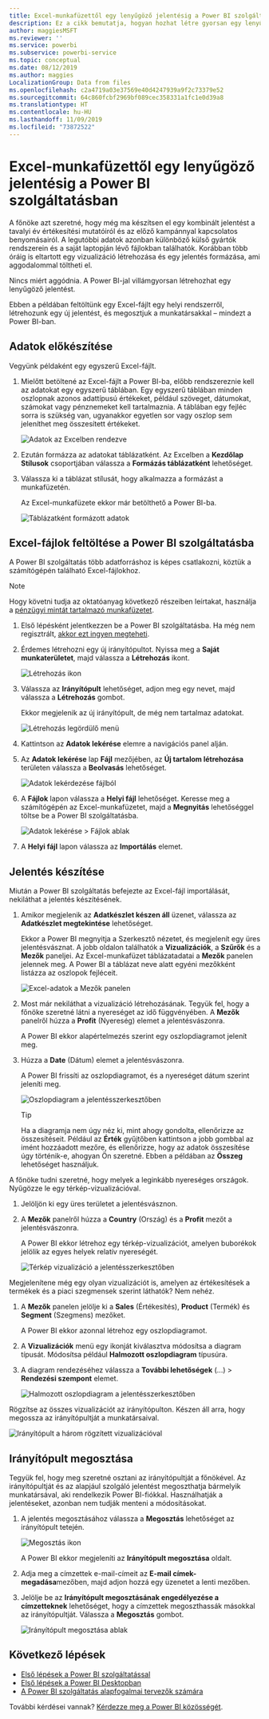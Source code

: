 ```yaml
---
title: Excel-munkafüzettől egy lenyűgöző jelentésig a Power BI szolgáltatásban
description: Ez a cikk bemutatja, hogyan hozhat létre gyorsan egy lenyűgöző jelentést egy Excel-munkafüzetből.
author: maggiesMSFT
ms.reviewer: ''
ms.service: powerbi
ms.subservice: powerbi-service
ms.topic: conceptual
ms.date: 08/12/2019
ms.author: maggies
LocalizationGroup: Data from files
ms.openlocfilehash: c2a4719a03e37569e40d4247939a9f2c73379e52
ms.sourcegitcommit: 64c860fcbf2969bf089cec358331a1fc1e0d39a8
ms.translationtype: HT
ms.contentlocale: hu-HU
ms.lasthandoff: 11/09/2019
ms.locfileid: "73872522"
---
```

# <a name="from-excel-workbook-to-stunning-report-in-the-power-bi-service"></a>Excel-munkafüzettől egy lenyűgöző jelentésig a Power BI szolgáltatásban
A főnöke azt szeretné, hogy még ma készítsen el egy kombinált jelentést a tavalyi év értékesítési mutatóiról és az előző kampánnyal kapcsolatos benyomásairól. A legutóbbi adatok azonban különböző külső gyártók rendszerein és a saját laptopján lévő fájlokban találhatók. Korábban több óráig is eltartott egy vizualizáció létrehozása és egy jelentés formázása, ami aggodalommal töltheti el.

Nincs miért aggódnia. A Power BI-jal villámgyorsan létrehozhat egy lenyűgöző jelentést.

Ebben a példában feltöltünk egy Excel-fájlt egy helyi rendszerről, létrehozunk egy új jelentést, és megosztjuk a munkatársakkal – mindezt a Power BI-ban.

## <a name="prepare-your-data"></a>Adatok előkészítése
Vegyünk példaként egy egyszerű Excel-fájlt. 

1. Mielőtt betöltené az Excel-fájlt a Power BI-ba, előbb rendszereznie kell az adatokat egy egyszerű táblában. Egy egyszerű táblában minden oszlopnak azonos adattípusú értékeket, például szöveget, dátumokat, számokat vagy pénznemeket kell tartalmaznia. A táblában egy fejléc sorra is szükség van, ugyanakkor egyetlen sor vagy oszlop sem jeleníthet meg összesített értékeket.

   ![Adatok az Excelben rendezve](media/service-from-excel-to-stunning-report/pbi_excel_file.png)

2. Ezután formázza az adatokat táblázatként. Az Excelben a **Kezdőlap** **Stílusok** csoportjában válassza a **Formázás táblázatként** lehetőséget. 

3. Válassza ki a táblázat stílusát, hogy alkalmazza a formázást a munkafüzetén. 

   Az Excel-munkafüzete ekkor már betölthető a Power BI-ba.

   ![Táblázatként formázott adatok](media/service-from-excel-to-stunning-report/pbi_excel_table.png)

## <a name="upload-your-excel-file-to-the-power-bi-service"></a>Excel-fájlok feltöltése a Power BI szolgáltatásba
A Power BI szolgáltatás több adatforráshoz is képes csatlakozni, köztük a számítógépén található Excel-fájlokhoz. 

 > [!NOTE] 
 > Hogy követni tudja az oktatóanyag következő részeiben leírtakat, használja a [pénzügyi mintát tartalmazó munkafüzetet](sample-financial-download.md).

1. Első lépésként jelentkezzen be a Power BI szolgáltatásba. Ha még nem regisztrált, [akkor ezt ingyen megteheti](https://powerbi.com).

2. Érdemes létrehozni egy új irányítópultot. Nyissa meg a **Saját munkaterületet**, majd válassza a **Létrehozás** ikont.

   ![Létrehozás ikon](media/service-from-excel-to-stunning-report/power-bi-new-dash.png)

3. Válassza az **Irányítópult** lehetőséget, adjon meg egy nevet, majd válassza a **Létrehozás** gombot. 

   Ekkor megjelenik az új irányítópult, de még nem tartalmaz adatokat.

   ![Létrehozás legördülő menü](media/service-from-excel-to-stunning-report/power-bi-create-dash.png)

4. Kattintson az **Adatok lekérése** elemre a navigációs panel alján. 

5. Az **Adatok lekérése** lap **Fájl** mezőjében, az **Új tartalom létrehozása** területen válassza a **Beolvasás** lehetőséget.

   ![Adatok lekérdezése fájlból](media/service-from-excel-to-stunning-report/pbi_get_files.png)

6. A **Fájlok** lapon válassza a **Helyi fájl** lehetőséget. Keresse meg a számítógépén az Excel-munkafüzetet, majd a **Megnyitás** lehetőséggel töltse be a Power BI szolgáltatásba. 

   ![Adatok lekérése > Fájlok ablak](media/service-from-excel-to-stunning-report/pbi_local_file.png)

7. A **Helyi fájl** lapon válassza az **Importálás** elemet.


## <a name="build-your-report"></a>Jelentés készítése
Miután a Power BI szolgáltatás befejezte az Excel-fájl importálását, nekiláthat a jelentés készítésének. 

1. Amikor megjelenik az **Adatkészlet készen áll** üzenet, válassza az **Adatkészlet megtekintése** lehetőséget.  

   Ekkor a Power BI megnyitja a Szerkesztő nézetet, és megjelenít egy üres jelentésvásznat. A jobb oldalon találhatók a **Vizualizációk**, a **Szűrők** és a **Mezők** paneljei. Az Excel-munkafüzet táblázatadatai a **Mezők** panelen jelennek meg. A Power BI a táblázat neve alatt egyéni mezőkként listázza az oszlopok fejléceit.

   ![Excel-adatok a Mezők panelen](media/service-from-excel-to-stunning-report/pbi_report_fields.png)

2. Most már nekiláthat a vizualizáció létrehozásának. Tegyük fel, hogy a főnöke szeretné látni a nyereséget az idő függvényében. A **Mezők** panelről húzza a **Profit** (Nyereség) elemet a jelentésvászonra. 

   A Power BI ekkor alapértelmezés szerint egy oszlopdiagramot jelenít meg. 

3. Húzza a **Date** (Dátum) elemet a jelentésvászonra. 

   A Power BI frissíti az oszlopdiagramot, és a nyereséget dátum szerint jeleníti meg.

   ![Oszlopdiagram a jelentésszerkesztőben](media/service-from-excel-to-stunning-report/pbi_report_pin-new.png)

   > [!TIP]
   > Ha a diagramja nem úgy néz ki, mint ahogy gondolta, ellenőrizze az összesítéseit. Például az **Érték** gyűjtőben kattintson a jobb gombbal az imént hozzáadott mezőre, és ellenőrizze, hogy az adatok összesítése úgy történik-e, ahogyan Ön szeretné. Ebben a példában az **Összeg** lehetőséget használjuk.
   > 

A főnöke tudni szeretné, hogy melyek a leginkább nyereséges országok. Nyűgözze le egy térkép-vizualizációval. 

1. Jelöljön ki egy üres területet a jelentésvásznon. 

2. A **Mezők** panelről húzza a **Country** (Ország) és a **Profit** mezőt a jelentésvászonra.

   A Power BI ekkor létrehoz egy térkép-vizualizációt, amelyen buborékok jelölik az egyes helyek relatív nyereségét.

   ![Térkép vizualizáció a jelentésszerkesztőben](media/service-from-excel-to-stunning-report/pbi_report_map-new.png)

Megjelenítene még egy olyan vizualizációt is, amelyen az értékesítések a termékek és a piaci szegmensek szerint láthatók? Nem nehéz. 

1. A **Mezők** panelen jelölje ki a **Sales** (Értékesítés), **Product** (Termék) és **Segment** (Szegmens) mezőket. 
   
   A Power BI ekkor azonnal létrehoz egy oszlopdiagramot. 

2. A **Vizualizációk** menü egy ikonját kiválasztva módosítsa a diagram típusát. Módosítsa például **Halmozott oszlopdiagram** típusúra. 

3. A diagram rendezéséhez válassza a **További lehetőségek** (...) > **Rendezési szempont** elemet.

   ![Halmozott oszlopdiagram a jelentésszerkesztőben](media/service-from-excel-to-stunning-report/pbi_barchart-new.png)

Rögzítse az összes vizualizációt az irányítópulton. Készen áll arra, hogy megossza az irányítópultját a munkatársaival.

   ![Irányítópult a három rögzített vizualizációval](media/service-from-excel-to-stunning-report/pbi_report.png)

## <a name="share-your-dashboard"></a>Irányítópult megosztása
Tegyük fel, hogy meg szeretné osztani az irányítópultját a főnökével. Az irányítópultját és az alapjául szolgáló jelentést megoszthatja bármelyik munkatársával, aki rendelkezik Power BI-fiókkal. Használhatják a jelentéseket, azonban nem tudják menteni a módosításokat.

1. A jelentés megosztásához válassza a **Megosztás** lehetőséget az irányítópult tetején.

   ![Megosztás ikon](media/service-from-excel-to-stunning-report/power-bi-share.png)

   A Power BI ekkor megjeleníti az **Irányítópult megosztása** oldalt. 

2. Adja meg a címzettek e-mail-címeit az **E-mail címek-megadása**mezőben, majd adjon hozzá egy üzenetet a lenti mezőben. 

3. Jelölje be az **Irányítópult megosztásának engedélyezése a címzetteknek** lehetőséget, hogy a címzettek megoszthassák másokkal az irányítópultját. Válassza a **Megosztás** gombot.

   ![Irányítópult megosztása ablak](media/service-from-excel-to-stunning-report/power-bi-share-dash-new.png)

## <a name="next-steps"></a>Következő lépések

* [Első lépések a Power BI szolgáltatással](service-get-started.md)
* [Első lépések a Power BI Desktopban](desktop-getting-started.md)
* [A Power BI szolgáltatás alapfogalmai tervezők számára](service-basic-concepts.md)

További kérdései vannak? [Kérdezze meg a Power BI közösségét](https://community.powerbi.com/).

